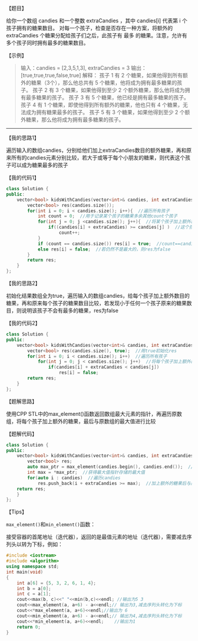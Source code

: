【题目】

给你一个数组 candies 和一个整数 extraCandies ，其中 candies[i] 代表第 i 个孩子拥有的糖果数目。
对每一个孩子，检查是否存在一种方案，将额外的 extraCandies 个糖果分配给孩子们之后，此孩子有 最多 的糖果。注意，允许有多个孩子同时拥有最多的糖果数目。

【示例】

> 输入：candies = [2,3,5,1,3], extraCandies = 3
> 输出：[true,true,true,false,true] 
> 解释：
> 孩子 1 有 2 个糖果，如果他得到所有额外的糖果（3个），那么他总共有 5 个糖果，他将成为拥有最多糖果的孩子。
> 孩子 2 有 3 个糖果，如果他得到至少 2 个额外糖果，那么他将成为拥有最多糖果的孩子。
> 孩子 3 有 5 个糖果，他已经是拥有最多糖果的孩子。
> 孩子 4 有 1 个糖果，即使他得到所有额外的糖果，他也只有 4 个糖果，无法成为拥有糖果最多的孩子。
> 孩子 5 有 3 个糖果，如果他得到至少 2 个额外糖果，那么他将成为拥有最多糖果的孩子。

---

【我的思路1】

遍历输入的数组candies，分别给他们加上extraCandies数目的额外糖果，再和原来所有的candies元素分别比较，若大于或等于每个小朋友的糖果，则代表这个孩子可以成为糖果最多的孩子

【我的代码1】

```c++
class Solution {
public:
    vector<bool> kidsWithCandies(vector<int>& candies, int extraCandies) {
        vector<bool> res(candies.size());
        for(int i = 0; i < candies.size(); i++){  //遍历所有孩子
            int count = 0;  //用于记录某个孩子的糖果多余其他count个孩子
            for(int j = 0; j <candies.size(); j++){  //将某个孩子加上额外糖果后的数量与原先所有孩子的糖果数分别进行比较
                if((candies[i] + extraCandies) >= candies[j] )  //这个孩子的糖果数加上额外糖果后大于几个孩子，count就是几
                    count++;          
            }
            if (count == candies.size()) res[i] = true;  //count==candies.size()代表这个孩子的糖果数量大于所有孩子，则该方案成立，对应的res为true
            else res[i] = false;  //若仍然不是最大的，则res为false
        }
        return res;
    } 
};
```

【我的思路2】

初始化结果数组全为true，遍历输入的数组candies，给每个孩子加上额外数目的糖果，再和原来每个孩子的糖果数目比较，若发现小于任何一个孩子原来的糖果数目，则说明该孩子不会有最多的糖果，res为false

【我的代码2】

```c++
class Solution {
public:
    vector<bool> kidsWithCandies(vector<int>& candies, int extraCandies) {
        vector<bool> res(candies.size(), true);  //用true初始化res
        for(int i = 0; i < candies.size(); i++)  //遍历所有孩子
            for(int j = 0; j < candies.size(); j++)  //将每个孩子加上额外的糖果，并和原来每个人的数量比较，若小于任何一个人，则说明他不可能是最多糖果的人
                if(candies[i] + extraCandies < candies[j])
                    res[i] = false;
        return res;
    } 
};
```

【题解思路】

使用CPP STL中的max_element()函数返回数组最大元素的指针，再遍历原数组，将每个孩子加上额外的糖果，最后与原数组的最大值进行比较

【题解代码】

```c++
class Solution {
public:
    vector<bool> kidsWithCandies(vector<int>& candies, int extraCandies) {
        vector<bool> res;
        auto max_ptr = max_element(candies.begin(), candies.end());  //使用max_element()函数得到candies中最大值的指针
        int max = *max_ptr;  //获得最大值指针存储的最大值
        for(auto i : candies)  //遍历candies
            res.push_back(i + extraCandies >= max);  //加上额外的糖果后与原来的最大值比较，将结果存入res
    return res;
    }
};

```

【Tips】

`max_element()`和`min_element()`函数：

接受容器的首尾地址（迭代器），返回的是最值元素的地址（迭代器），需要减去序列头以转为下标，例如：

```c++
#include <iostream>
#include <algorithm>
using namespace std;
int main(void)
{
	int a[6] = {5, 3, 2, 6, 1, 4};
	int b = a[0];
	int c = a[1];
	cout<<max(b, c)<<" "<<min(b,c)<<endl; //输出为5 3
	cout<<max_element(a, a+6) - a<<endl;// 输出为3,减去序列头转化为下标
	cout<<*max_element(a, a+6)<<endl;//输出为 6 
	cout<<min_element(a, a+6) - a<<endl;// 输出为4,减去序列头转化为下标
	cout<<*min_element(a, a+6)<<endl;	 //输出为1 
	return 0; 
}
```

